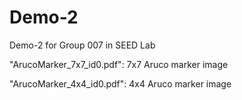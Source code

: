 # Demo-2
Demo-2 for Group 007 in SEED Lab

"ArucoMarker_7x7_id0.pdf": 7x7 Aruco marker image 

"ArucoMarker_4x4_id0.pdf": 4x4 Aruco marker image

